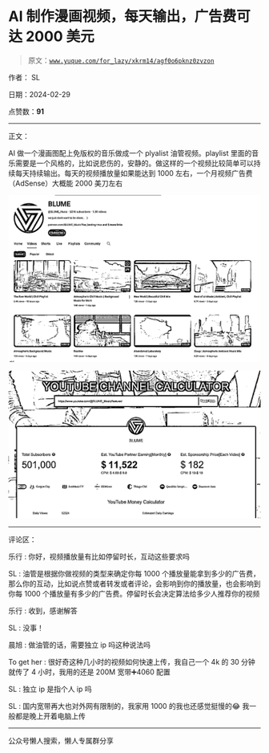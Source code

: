 # AI 制作漫画视频，每天输出，广告费可达 2000 美元

> 原文：[`www.yuque.com/for_lazy/xkrm14/agf0o6pknz0zvzon`](https://www.yuque.com/for_lazy/xkrm14/agf0o6pknz0zvzon)

作者： SL

日期：2024-02-29

点赞数：**91**

* * *

正文：

AI 做一个漫画图配上免版权的音乐做成一个 plyalist 油管视频。playlist 里面的音乐需要是一个风格的，比如说悲伤的，安静的。做这样的一个视频比较简单可以持续每天持续输出。每天的视频播放量如果能达到 1000 左右，一个月视频广告费（AdSense）大概能 2000 美刀左右

![](img/6a7b15467459a6b0f9308b8b2c386586.png)

![](img/6d417637b6230072865fac44a8cb6d1f.png)

* * *

评论区：

乐行 : 你好，视频播放量有比如停留时长，互动这些要求吗

SL : 油管是根据你做视频的类型来确定你每 1000 个播放量能拿到多少的广告费，那么你的互动，比如说点赞或者转发或者评论，会影响到你的播放量，也会影响到你每 1000 个播放量有多少的广告费。停留时长会决定算法给多少人推荐你的视频

乐行 : 收到，感谢解答

SL : 没事！

晨旭 : 做油管的话，需要独立 ip 吗这种说法吗

To get her : 很好奇这种几小时的视频如何快速上传，我自己一个 4k 的 30 分钟就传了 4 小时，我用的还是 200M 宽带➕4060 配置

SL : 独立 ip 是指个人 ip 吗

SL : 国内宽带再大也对外网有限制的，我家用 1000 的我也还感觉挺慢的😂 我一般都是晚上开着电脑上传

* * *

公众号懒人搜索，懒人专属群分享